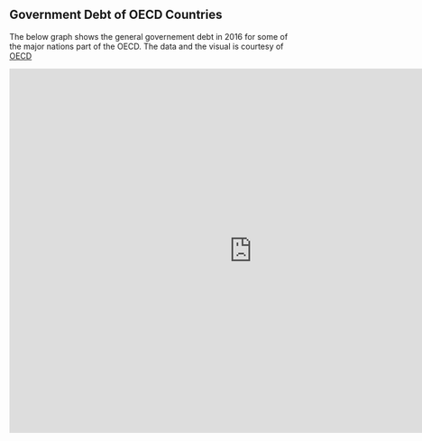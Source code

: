 ## Government Debt of OECD Countries

The below graph shows the general governement debt in 2016 for some of the major nations part of the OECD. The data and the visual is courtesy of [OECD](https://data.oecd.org/gga/general-government-debt.htm)

<iframe src="https://data.oecd.org/chart/6gQp" width="860" height="645" style="border: 0" mozallowfullscreen="true" webkitallowfullscreen="true" allowfullscreen="true">
  <a href="https://data.oecd.org/chart/6gQp" target="_blank">OECD Chart: General government debt, Total, % of GDP, Annual, 2016</a>
</iframe>

